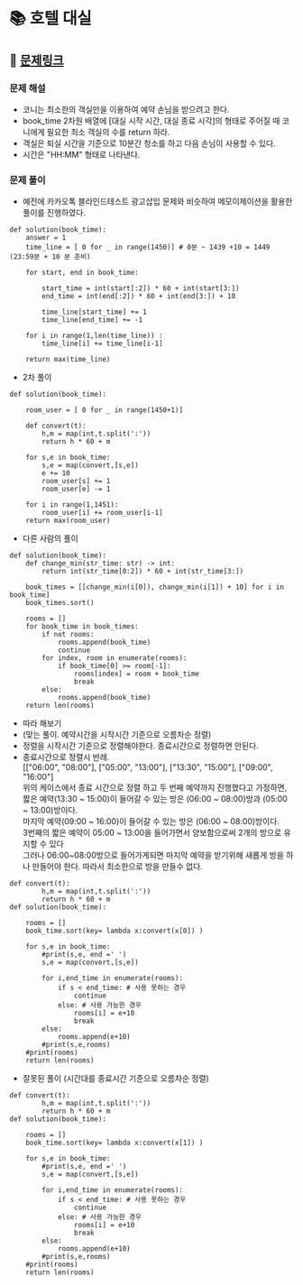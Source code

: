 
# 📚 호텔 대실

## 📌 [문제링크](https://school.programmers.co.kr/learn/courses/30/lessons/155651)

### 문제 해설

- 코니는 최소한의 객실만을 이용하여 예약 손님을 받으려고 한다.
- book_time 2차원 배열에 \[대실 시작 시간, 대실 종료 시각\]의 형태로 주어질 때 코니에게 필요한 최소 객실의 수를 return 하라.
- 객실은 퇴실 시간을 기준으로 10분간 청소를 하고 다음 손님이 사용할 수 있다.
- 시간은 "HH:MM" 형태로 나타낸다.

### 문제 풀이

- 예전에 카카오톡 블라인드테스트 광고삽입 문제와 비슷하여 메모이제이션을 활용한 풀이를 진행하였다.

```
def solution(book_time):
    answer = 1
    time_line = [ 0 for _ in range(1450)] # 0분 ~ 1439 +10 = 1449 (23:59분 + 10 분 준비)
    
    for start, end in book_time:
        
        start_time = int(start[:2]) * 60 + int(start[3:])
        end_time = int(end[:2]) * 60 + int(end[3:]) + 10
        
        time_line[start_time] += 1
        time_line[end_time] += -1
    
    for i in range(1,len(time_line)) :    
        time_line[i] += time_line[i-1]
        
    return max(time_line)
```

- 2차 풀이

```
def solution(book_time):
    
    room_user = [ 0 for _ in range(1450+1)]
    
    def convert(t):
        h,m = map(int,t.split(':'))
        return h * 60 + m
    
    for s,e in book_time:
        s,e = map(convert,[s,e])
        e += 10
        room_user[s] += 1
        room_user[e] -= 1
        
    for i in range(1,1451):
        room_user[i] += room_user[i-1]
    return max(room_user)
```

- 다른 사람의 풀이

```
def solution(book_time):
    def change_min(str_time: str) -> int:
        return int(str_time[0:2]) * 60 + int(str_time[3:])

    book_times = [[change_min(i[0]), change_min(i[1]) + 10] for i in book_time]
    book_times.sort()

    rooms = []
    for book_time in book_times:
        if not rooms:
            rooms.append(book_time)
            continue
        for index, room in enumerate(rooms):
            if book_time[0] >= room[-1]:
                rooms[index] = room + book_time
                break
        else:
            rooms.append(book_time)
    return len(rooms)
```

- 따라 해보기
- (맞는 풀이. 예약시간을 시작시간 기준으로 오름차순 정렬)
- 정렬을 시작시간 기준으로 정렬해야한다. 종료시간으로 정렬하면 안된다.
- 종료시간으로 정렬시 반례.   
\[\["06:00", "08:00"], \["05:00", "13:00"], \["13:30", "15:00"], \["09:00", "16:00"]  
위의 케이스에서 종료 시간으로 정렬 하고 두 번째 예약까지 진행했다고 가정하면,  
짧은 예약(13:30 ~ 15:00)이 들어갈 수 있는 방은 (06:00 ~ 08:00)방과 (05:00 ~ 13:00)방이다.  
마지막 예약(09:00 ~ 16:00)이 들어갈 수 있는 방은 (06:00 ~ 08:00)방이다.  
3번째의 짧은 예약이 05:00 ~ 13:00을 들어가면서 양보함으로써 2개의 방으로 유지할 수 있다  
그러나 06:00~08:00방으로 들어가게되면 마지막 예약을 받기위해 새롭게 방을 하나 만들어야 한다. 따라서 최소한으로 방을 만들수 없다.


```
def convert(t):
        h,m = map(int,t.split(':'))
        return h * 60 + m
def solution(book_time):
    
    rooms = []
    book_time.sort(key= lambda x:convert(x[0]) )
    
    for s,e in book_time:
        #print(s,e, end =' ')
        s,e = map(convert,[s,e])
        
        for i,end_time in enumerate(rooms):
            if s < end_time: # 사용 못하는 경우
                continue
            else: # 사용 가능한 경우
                rooms[i] = e+10
                break
        else:
            rooms.append(e+10)
        #print(s,e,rooms)
    #print(rooms)
    return len(rooms)
```

- 잘못된 풀이 (시간대를 종료시간 기준으로 오름차순 정렬)

```
def convert(t):
        h,m = map(int,t.split(':'))
        return h * 60 + m
def solution(book_time):
    
    rooms = []
    book_time.sort(key= lambda x:convert(x[1]) )
    
    for s,e in book_time:
        #print(s,e, end =' ')
        s,e = map(convert,[s,e])
        
        for i,end_time in enumerate(rooms):
            if s < end_time: # 사용 못하는 경우
                continue
            else: # 사용 가능한 경우
                rooms[i] = e+10
                break
        else:
            rooms.append(e+10)
        #print(s,e,rooms)
    #print(rooms)
    return len(rooms)
```
